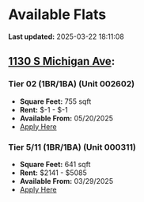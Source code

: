 # Available Flats

**Last updated:** 2025-03-22 18:11:08

## [1130 S Michigan Ave](https://1130smichigan.com/wp-json/floorplans/v1/available-units):
### Tier 02 (1BR/1BA) (Unit 002602)
- **Square Feet:** 755 sqft
- **Rent:** $-1 - $-1
- **Available From:** 05/20/2025
- [Apply Here](https://1130smichigan.securecafe.com/onlineleasing/eleven-thirty/oleapplication.aspx?stepname=RentalOptions&myOlePropertyId=638530&FloorPlanID=2321069&UnitID=11312847&header=1)

### Tier 5/11 (1BR/1BA) (Unit 000311)
- **Square Feet:** 641 sqft
- **Rent:** $2141 - $5085
- **Available From:** 03/29/2025
- [Apply Here](https://1130smichigan.securecafe.com/onlineleasing/eleven-thirty/oleapplication.aspx?stepname=RentalOptions&myOlePropertyId=638530&FloorPlanID=2321070&UnitID=11312586&header=1)

